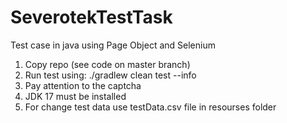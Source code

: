 # SeverotekTestTask
Test case in java using Page Object and Selenium

1. Copy repo (see code on master branch)
2. Run test using: ./gradlew clean test --info
3. Pay attention to the captcha
4. JDK 17 must be installed
5. For change test data use testData.csv file in resourses folder 

